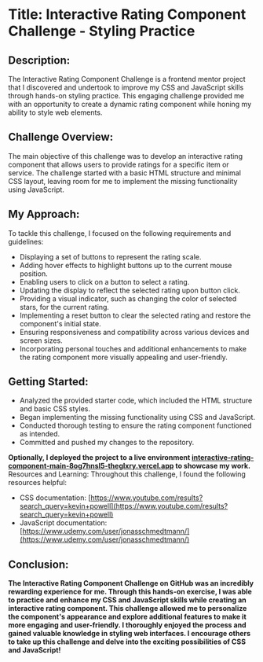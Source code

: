 # Title: Interactive Rating Component Challenge - Styling Practice

## Description:
The Interactive Rating Component Challenge is a frontend mentor project that I discovered and undertook to improve my CSS and JavaScript skills through hands-on styling practice. This engaging challenge provided me with an opportunity to create a dynamic rating component while honing my ability to style web elements.

## Challenge Overview:
The main objective of this challenge was to develop an interactive rating component that allows users to provide ratings for a specific item or service. The challenge started with a basic HTML structure and minimal CSS layout, leaving room for me to implement the missing functionality using JavaScript.

## My Approach:
To tackle this challenge, I focused on the following requirements and guidelines:

- Displaying a set of buttons to represent the rating scale.
- Adding hover effects to highlight buttons up to the current mouse position.
- Enabling users to click on a button to select a rating.
- Updating the display to reflect the selected rating upon button click.
- Providing a visual indicator, such as changing the color of selected stars, for the current rating.
- Implementing a reset button to clear the selected rating and restore the component's initial state.
- Ensuring responsiveness and compatibility across various devices and screen sizes.
- Incorporating personal touches and additional enhancements to make the rating component more visually appealing and user-friendly.

## Getting Started:
 
- Analyzed the provided starter code, which included the HTML structure and basic CSS styles.
- Began implementing the missing functionality using CSS and JavaScript.
- Conducted thorough testing to ensure the rating component functioned as intended.
- Committed and pushed my changes to the repository.


**Optionally, I deployed the project to a live environment [interactive-rating-component-main-8og7hnsl5-theglxry.vercel.app](interactive-rating-component-main-8og7hnsl5-theglxry.vercel.app) to showcase my work.**
Resources and Learning:
Throughout this challenge, I found the following resources helpful:

- CSS documentation: [https://www.youtube.com/results?search_query=kevin+powell](https://www.youtube.com/results?search_query=kevin+powell)
- JavaScript documentation: [https://www.udemy.com/user/jonasschmedtmann/](https://www.udemy.com/user/jonasschmedtmann/)


## Conclusion:
**The Interactive Rating Component Challenge on GitHub was an incredibly rewarding experience for me. Through this hands-on exercise, I was able to practice and enhance my CSS and JavaScript skills while creating an interactive rating component. This challenge allowed me to personalize the component's appearance and explore additional features to make it more engaging and user-friendly. I thoroughly enjoyed the process and gained valuable knowledge in styling web interfaces. I encourage others to take up this challenge and delve into the exciting possibilities of CSS and JavaScript!**

